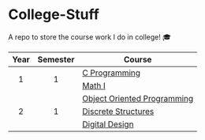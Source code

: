 # College-Stuff
A repo to store the course work I do in college! 🎓

<table>
<thead>
  <tr>
    <th>Year</th>
    <th>Semester</th>
    <th>Course</th>
  </tr>
</thead>
<tbody>
  <tr>
    <td rowspan="2" align="center">1</td>
    <td rowspan="2" align="center">1</td>
    <td><a href="https://github.com/abxhr/College-Stuff/tree/main/Year%201/C%20Programming/">C Programming</a></td>
  </tr>
  <tr>
    <td><a href="https://github.com/abxhr/College-Stuff/tree/main/Year%201/Math%20I">Math I</a></td>
  </tr>
  <tr>
    <td rowspan="3" align="center">2</td>
    <td rowspan="3" align="center">1</td>
    <td><a href="https://github.com/abxhr/College-Stuff/tree/main/Year%202/Semester%201/Object%20Oriented%20Programming">Object Oriented Programming</a></td>
  </tr>
  <tr>
    <td><a href="https://github.com/abxhr/College-Stuff/tree/main/Year%202/Semester%201/Discrete%20Structures">Discrete Structures</a></td>
  </tr>
  <tr>
    <td><a href="https://github.com/abxhr/College-Stuff/tree/main/Year%202/Semester%201/Digital%20Design">Digital Design</a></td>
  </tr>
</tbody>
</table>
